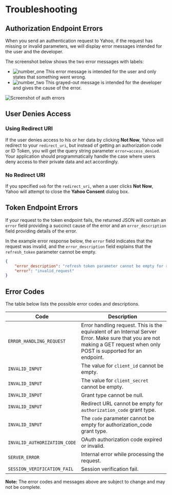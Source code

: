 # Troubleshooting

## Authorization Endpoint Errors

When you send an authentication request to Yahoo, if the request has missing or invalid parameters, we will display error messages intended for the user and the developer.

The screenshot below shows the two error messages with labels:

- ![number_one](https://s.yimg.com/oo/cms/products/oauth2/openid_connect/images/number_one_88b502d40.png) This error message is intended for the user and only states that something went wrong.
- ![number_two](https://s.yimg.com/oo/cms/products/oauth2/openid_connect/images/number_two_5ab0ed35b.png) This grayed-out message is intended for the developer and gives the cause of the error.

![Screenshot of auth errors](https://s.yimg.com/oo/cms/products/oauth2/openid_connect/images/auth_endpoint_errors_ae065ed51.jpg)

## User Denies Access

### Using Redirect URI

If the user denies access to his or her data by clicking **Not Now**, Yahoo will redirect to your `redirect_uri`, but instead of getting an authorization code or ID Token, you will get the query string parameter `error=access_denied`. Your application should programmatically handle the case where users deny access to their private data and act accordingly.

### No Redirect URI

If you specified `oob` for the `redirect_uri`, when a user clicks **Not Now**, Yahoo will attempt to close the **Yahoo Consent** dialog box.

## Token Endpoint Errors

If your request to the token endpoint fails, the returned JSON will contain an `error` field providing a succinct cause of the error and an `error_description` field providing details of the error.

In the example error response below, the `error` field indicates that the request was invalid, and the `error_description` field explains that the `refresh_token` parameter cannot be empty.

```json
{
    "error_description": "refresh token parameter cannot be empty for refresh_token grant type",
    "error": "invalid_request"
}
```

## Error Codes

The table below lists the possible error codes and descriptions.

| Code | Description |
|------|-------------|
| `ERROR_HANDLING_REQUEST` | Error handling request. This is the equivalent of an Internal Server Error. Make sure that you are not making a GET request when only POST is supported for an endpoint. |
| `INVALID_INPUT` | The value for `client_id` cannot be empty. |
| `INVALID_INPUT` | The value for `client_secret` cannot be empty. |
| `INVALID_INPUT` | Grant type cannot be null. |
| `INVALID_INPUT` | Redirect URL cannot be empty for `authorization_code` grant type. |
| `INVALID_INPUT` | The `code` parameter cannot be empty for authorization_code grant type. |
| `INVALID_AUTHORIZATION_CODE` | OAuth authorization code expired or invalid. |
| `SERVER_ERROR` | Internal error while processing the request. |
| `SESSION_VERIFICATION_FAIL` | Session verification fail. |

**Note:** The error codes and messages above are subject to change and may not be complete.